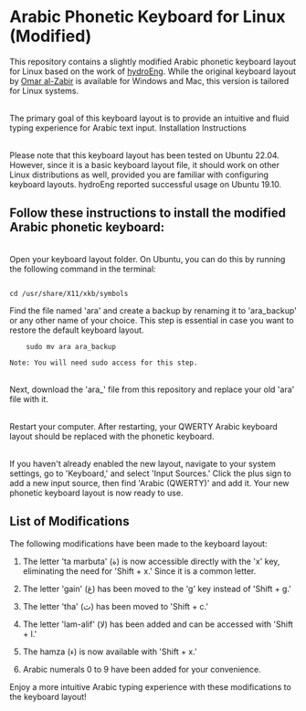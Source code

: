 # Arabic Phonetic Keyboard for Linux (Modified)

This repository contains a slightly modified Arabic phonetic keyboard layout for Linux based on the work of [hydroEng](https://github.com/hydroEng/Arabic-Phonetic-Keyboard-Linux). While the original keyboard layout by [Omar al-Zabir](https://arabic.omaralzabir.com/home) is available for Windows and Mac, this version is tailored for Linux systems.

<br />The primary goal of this keyboard layout is to provide an intuitive and fluid typing experience for Arabic text input.
Installation Instructions

<br />Please note that this keyboard layout has been tested on Ubuntu 22.04. However, since it is a basic keyboard layout file, it should work on other Linux distributions as well, provided you are familiar with configuring keyboard layouts. hydroEng reported successful usage on Ubuntu 19.10.

## Follow these instructions to install the modified Arabic phonetic keyboard:

 <br />   Open your keyboard layout folder. On Ubuntu, you can do this by running the following command in the terminal:
```

cd /usr/share/X11/xkb/symbols
```
Find the file named 'ara' and create a backup by renaming it to 'ara_backup' or any other name of your choice. This step is essential in case you want to restore the default keyboard layout.

```
    sudo mv ara ara_backup
```

    Note: You will need sudo access for this step.

 <br />   Next, download the 'ara_' file from this repository and replace your old 'ara' file with it.

 <br />   Restart your computer. After restarting, your QWERTY Arabic keyboard layout should be replaced with the phonetic keyboard.

 <br />   If you haven't already enabled the new layout, navigate to your system settings, go to 'Keyboard,' and select 'Input Sources.' Click the plus sign to add a new input source, then find 'Arabic (QWERTY)' and add it. Your new phonetic keyboard layout is now ready to use.

## List of Modifications

The following modifications have been made to the keyboard layout:

  1.  The letter 'ta marbuta' (ة) is now accessible directly with the 'x' key, eliminating the need for 'Shift + x.' Since it is a common letter.

  2.  The letter 'gain' (غ) has been moved to the 'g' key instead of 'Shift + g.'

  3.  The letter 'tha' (ث) has been moved to 'Shift + c.'

  4.  The letter 'lam-alif' (ﻻ) has been added and can be accessed with 'Shift + l.'

  5.  The hamza (ء) is now available with 'Shift + x.'

  6.  Arabic numerals 0 to 9 have been added for your convenience.

Enjoy a more intuitive Arabic typing experience with these modifications to the keyboard layout!
